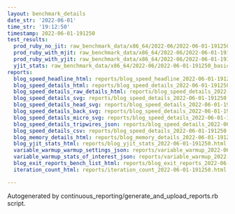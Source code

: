 ```yaml
---
layout: benchmark_details
date_str: '2022-06-01'
time_str: '19:12:50'
timestamp: 2022-06-01-191250
test_results:
  prod_ruby_no_jit: raw_benchmark_data/x86_64/2022-06/2022-06-01-191250_basic_benchmark_prod_ruby_no_jit.json
  prod_ruby_with_mjit: raw_benchmark_data/x86_64/2022-06/2022-06-01-191250_basic_benchmark_prod_ruby_with_mjit.json
  prod_ruby_with_yjit: raw_benchmark_data/x86_64/2022-06/2022-06-01-191250_basic_benchmark_prod_ruby_with_yjit.json
  yjit_stats: raw_benchmark_data/x86_64/2022-06/2022-06-01-191250_basic_benchmark_yjit_stats.json
reports:
  blog_speed_headline_html: reports/blog_speed_headline_2022-06-01-191250.html
  blog_speed_details_html: reports/blog_speed_details_2022-06-01-191250.html
  blog_speed_details_raw_details_html: reports/blog_speed_details_2022-06-01-191250.raw_details.html
  blog_speed_details_svg: reports/blog_speed_details_2022-06-01-191250.svg
  blog_speed_details_head_svg: reports/blog_speed_details_2022-06-01-191250.head.svg
  blog_speed_details_back_svg: reports/blog_speed_details_2022-06-01-191250.back.svg
  blog_speed_details_micro_svg: reports/blog_speed_details_2022-06-01-191250.micro.svg
  blog_speed_details_tripwires_json: reports/blog_speed_details_2022-06-01-191250.tripwires.json
  blog_speed_details_csv: reports/blog_speed_details_2022-06-01-191250.csv
  blog_memory_details_html: reports/blog_memory_details_2022-06-01-191250.html
  blog_yjit_stats_html: reports/blog_yjit_stats_2022-06-01-191250.html
  variable_warmup_warmup_settings_json: reports/variable_warmup_2022-06-01-191250.warmup_settings.json
  variable_warmup_stats_of_interest_json: reports/variable_warmup_2022-06-01-191250.stats_of_interest.json
  blog_exit_reports_bench_list_html: reports/blog_exit_reports_2022-06-01-191250.bench_list.html
  iteration_count_html: reports/iteration_count_2022-06-01-191250.html

---
```

Autogenerated by continuous_reporting/generate_and_upload_reports.rb script.
